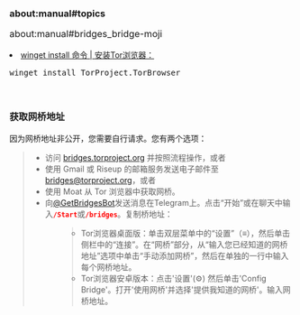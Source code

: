 <div>
<h3>
<span style="font-size: 16.38px;">about:manual#topics</span>
</h3>
<div>
<span style="font-size: 16.38px;">about:manual#bridges_bridge-moji</span>
</div><br>
  <li><a href="https://github.com/microsoft/winget-pkgs/issues/16845#issuecomment-857619051" target="_blank">winget install 命令 | 安装Tor浏览器：</a></li>
<pre>
winget install TorProject.TorBrowser
</pre>
<div>
<span style="font-size: 16.38px;">
<br>
</span>
</div>
<h3>获取网桥地址</h3>
<p>因为网桥地址非公开，您需要自行请求。您有两个选项：</p>
<blockquote>
<ul>
<li>访问 <a href="https://bridges.torproject.org/" target="_blank">bridges.torproject.org</a> 并按照流程操作，或者</li>
<li>使用 Gmail 或 Riseup 的邮箱服务发送电子邮件至 <a href="mailto:bridges@torproject.org">bridges@torproject.org</a>，或者</li>
<li>使用 Moat 从 Tor 浏览器中获取网桥。</li>
<li>向<a href="https://t.me/GetBridgesBot" target="_blank">@GetBridgesBot</a>发送消息在Telegram上。点击“开始”或在聊天中输入<code><b><font color="#ff0000">/Start</font></b></code>或<code><b><font color="#ff0000">/bridges</font></b></code>。复制桥地址：<ul>
<blockquote>
<li>Tor浏览器桌面版：单击双层菜单中的“设置”（≡），然后单击侧栏中的“连接”。在“网桥”部分，从“输入您已经知道的网桥地址”选项中单击“手动添加网桥”，然后在单独的一行中输入每个网桥地址。</li>
<li>Tor浏览器安卓版本：点击'设置'(⚙️) 然后单击'Config Bridge'。打开'使用网桥'并选择'提供我知道的网桥'。输入网桥地址。</li>
</ul>
</li>
</ul></blockquote></blockquote>
</div>
